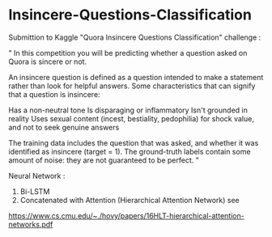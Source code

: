 # Insincere-Questions-Classification
Submittion to Kaggle "Quora Insincere Questions Classification" challenge :

"
In this competition you will be predicting whether a question asked on Quora is sincere or not.

An insincere question is defined as a question intended to make a statement rather than look for helpful answers. Some characteristics that can signify that a question is insincere:

Has a non-neutral tone
Is disparaging or inflammatory
Isn't grounded in reality
Uses sexual content (incest, bestiality, pedophilia) for shock value, and not to seek genuine answers

The training data includes the question that was asked, and whether it was identified as insincere (target = 1). The ground-truth labels contain some amount of noise: they are not guaranteed to be perfect.
"


Neural Network :
1) Bi-LSTM 
2) Concatenated with Attention (Hierarchical Attention Network) see 

https://www.cs.cmu.edu/~./hovy/papers/16HLT-hierarchical-attention-networks.pdf
